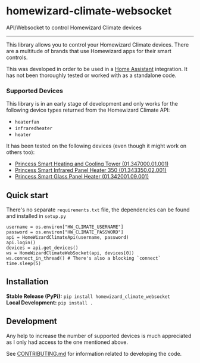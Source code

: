 # homewizard-climate-websocket

API/Websocket to control Homewizard Climate devices

---

This library allows you to control your Homewizard Climate devices. There are a multitude of brands that use Homewizard apps for their smart controls.

This was developed in order to be used in a [Home Assistant](https://www.home-assistant.io/) integration. It has not been thoroughly tested or worked with as a standalone code.

### Supported Devices
This library is in an early stage of development and only works for the following device types returned from the Homewizard Climate API:

- `heaterfan`
- `infraredheater`
- `heater`

It has been tested on the following devices (even though it might work on others too):
- [Princess Smart Heating and Cooling Tower (01.347000.01.001)](https://www.princesshome.eu/en-gb/princess-01-347000-01-001-smart-heating-and-01.347000.01.001)
- [Princess Smart Infrared Panel Heater 350 (01.343350.02.001)](https://www.princesshome.eu/en-gb/princess-01-343350-02-001-smart-infrared-panel-01.343350.02.001)
- [Princess Smart Glass Panel Heater (01.342001.09.001)](https://www.princesshome.eu/en-gb/princess-01-342001-09-001-smart-glass-panel-heater-01.342001.09.001)

## Quick start
There's no separate `requirements.txt` file, the dependencies can be found and installed in `setup.py`

```
username = os.environ["HW_CLIMATE_USERNAME"]
password = os.environ["HW_CLIMATE_PASSWORD"]
api = HomeWizardClimateApi(username, password)
api.login()
devices = api.get_devices()
ws = HomeWizardClimateWebSocket(api, devices[0])
ws.connect_in_thread() # There's also a blocking `connect`
time.sleep(5)
```

## Installation

**Stable Release (PyPi):** `pip install homewizard_climate_websocket`<br>
**Local Development:** `pip install .`

## Development
Any help to increase the number of supported devices is much appreciated as I only had access to the one mentioned above.

See [CONTRIBUTING.md](CONTRIBUTING.md) for information related to developing the code.

